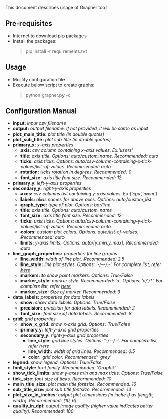 This document describes usage of Grapher tool

## Pre-requisites
 - Internet to download pip packages
 - Install the packages:
   > pip install -r requirements.txt

## Usage
 - Modify configuration file
 - Execute below script to create graphs:
   > python grapher.py -c <config-file>

## Configuration Manual
 - __input:__ _input csv filename_
 - __output:__ _output filename. If not provided, it will be same as input_
 - __plot_main_title:__ _plot title (in double quotes)_
 - __plot_sub_title:__ _plot sub title (in double quotes)_
 - __primary_x:__ _x-axis properties_
   - __axis:__ _csv column containing x-axis values. Ex:'users'_
   - __title:__ _axis title. Options: auto/custom_name. Recommended: auto_
   - __ticks:__ _axis ticks. Options: auto/csv-column-containing-x-tick-values/list-of-values. Recommended: auto_
   - __rotation:__ _ticks rotation in degrees. Recommended: 0_
   - __font_size:__ _axis title font size. Recommended: 12_
 - __primary_y:__ _left-y-axis properties_
 - __secondary_y:__ _right-y-axis properties_
   - __axes:__ _csv columns list containing y-axis values. Ex:['cpu','mem']_
   - __labels:__ _alias names for above axes. Options: auto/custom_list_
   - __graph_type:__ _type of plot. Options: bar/line_
   - __title:__ _axis title. Options: auto/custom_name_
   - __font_size:__ _axis title font size. Recommended: 12_
   - __ticks:__ _axis ticks. Options: auto/csv-column-containing-y-tick-values/list-of-values. Recommended: auto_
   - __colors:__ _custom plot colors. Options: auto/list-of-values. Recommended: auto_
   - __limits:__ _y-axis limits. Options: auto/[y_min,y_max]. Recommended: auto_
 - __line_graph_properties:__ _properties for line graphs_
   - __line_width:__ _width of line plot. Recommended: 2.5_
   - __line_style:__ _line plot styles. Options: '-/--/.-'. For complete list, refer [here](https://matplotlib.org/stable/gallery/lines_bars_and_markers/linestyles.html)_
   - __markers:__ _to show point markers. Options: True/False_
   - __marker_style:__ _marker style. Recommended: 'o'. Options: 'o/./*'. For complete list, refer [here](https://matplotlib.org/stable/api/markers_api.html)_
   - __marker_size:__ _Size of marker. Recommended: 3_
 - __data_labels:__ _properties for data labels_
   - __show:__ _show data labels. Options: True/False_
   - __precision:__ _precision for data labels. Recommended: 2_
   - __font_size:__ _font size of data labels. Recommended: 8_
 - __grid:__ _grid properties_
   - __show_x_grid:__ _show x-axis grid. Options: True/False_
   - __primary_y:__ _left-y-axis grid properties_
   - __secondary_y:__ _right-y-axis grid properties_
     - __line_style:__ _grid line styles. Options: '-/--/.-'. For complete list, refer [here](https://matplotlib.org/stable/gallery/lines_bars_and_markers/linestyles.html)_
     - __line_width:__ _width of grid lines. Recommended: 0.5_
     - __color:__ _grid color. Recommended: 'grey'_
 - __legend:__ _show legend. Options: True/False_
 - __font_style:__ _font family. Recommended: 'Graphik'_
 - __show_tick_limits:__ _show y-axes min and max ticks. Options: True/False_
 - __tick_size:__ _font size of ticks. Recommended: 10_
 - __main_title_size:__ _plot main title fontsize. Recommended: 16_
 - __sub_title_size:__ _plot sub title fontsize. Recommended: 14_
 - __plot_size_in_inches:__ _output plot dimensions (in inches) as [length, width]. Recommended: [10, 6]_
 - __quality_in_dpi:__ _output image quality (higher value indicates better quality). Recommended: 100_
